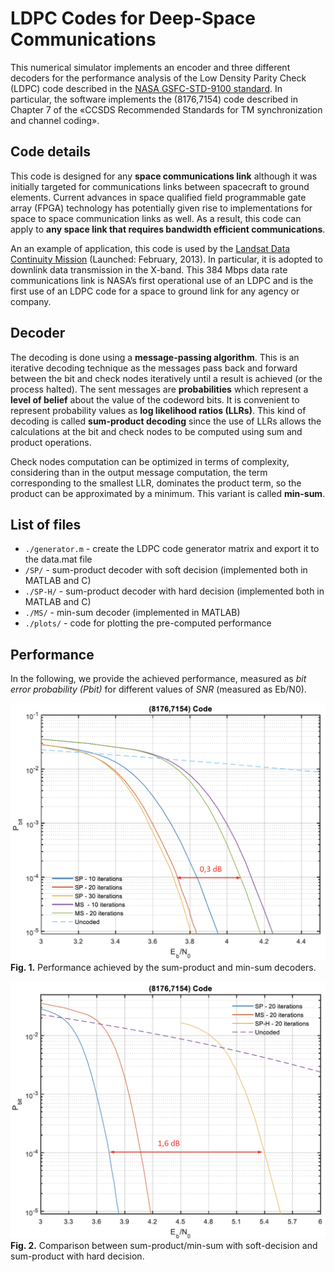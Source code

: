 # LDPC Codes for Deep-Space Communications

This numerical simulator implements an encoder and three different decoders for the performance analysis of the Low Density Parity Check (LDPC) code described in the [NASA GSFC-STD-9100 standard](https://standards.nasa.gov/standard/gsfc/gsfc-std-9100). In particular, the software implements the (8176,7154) code described in Chapter 7 of the «CCSDS Recommended Standards for TM synchronization and channel coding».

## Code details

This code is designed for any __space communications link__ although it was initially targeted for communications links between spacecraft to ground elements. Current advances in space qualified field programmable gate array (FPGA) technology has potentially given rise to implementations for space to space communication links as well. As a result, this code can apply to __any space link that requires bandwidth efficient communications__.

An an example of application, this code is used by the [Landsat Data Continuity Mission](https://www.nasa.gov/directorates/heo/scan/services/missions/earth/LDCM.html) (Launched: February, 2013). In particular, it is adopted to downlink data transmission in the X-band. This 384 Mbps data rate communications link is NASA’s first operational use of an LDPC and is the first use of an LDPC code for a space to ground link for any agency or company.

## Decoder
The decoding is done using a __message-passing algorithm__. This is an iterative decoding technique
as the messages pass back and forward between the bit and check nodes iteratively until a
result is achieved (or the process halted).
The sent messages are __probabilities__ which represent a __level of belief__ about the value of the codeword bits.
It is convenient to represent probability values as __log likelihood ratios (LLRs)__. This kind of decoding is called __sum-product decoding__ since the use of LLRs allows the calculations at the bit and check nodes to be computed using sum and product operations.

Check nodes computation can be optimized in terms of complexity, considering than in the output message computation, the term corresponding to the smallest LLR, dominates the product term, so the product can be approximated by a minimum. This variant is called __min-sum__.

## List of files
* `./generator.m` - create the LDPC code generator matrix and export it to the data.mat file
* `/SP/` - sum-product decoder with soft decision (implemented both in MATLAB and C)
* `./SP-H/` - sum-product decoder with hard decision (implemented both in MATLAB and C)
* `./MS/` - min-sum decoder (implemented in MATLAB)
* `./plots/` - code for plotting the pre-computed performance

## Performance
In the following, we provide the achieved performance, measured as _bit error probability (Pbit)_ for different values of _SNR_ (measured as Eb/N0).

![alt text](https://raw.githubusercontent.com/nicopi/deep-space/master/doc/img/SPvsMS.png "sum-product vs min.sum")
__Fig. 1.__ Performance achieved by the sum-product and min-sum decoders.

![alt text](https://raw.githubusercontent.com/nicopi/deep-space/master/doc/img/SPH.png "sum-product vs min.sum")
__Fig. 2.__ Comparison between sum-product/min-sum with soft-decision and sum-product with hard decision.
